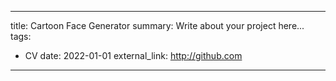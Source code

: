 <!-- ---
title: 큰사람 프로젝트 관리 앱
date: 2023-08-03
tags:
  - Java
  - Python
  - Django
  - RESTAPI
  - Crawling
  - Award
button:
  icon: ''
  text: 발표 자료 보기
  label: 발표 자료 보기
  url: uploads/3Mfinal.pdf
---

2023년 여름방학에 자기설계 도전활동 공모전에 참여하여 우수상을 수상하였습니다.
안드로이드 앱 개발 및 크롤링, API에 대한 사전지식이 없는 상황에서 구현 목표, 스터디 일정, 구현 일정 등을
모두 직접 계획하여 프로젝트를 진행했습니다. -->

<!--more-->
---
title: Cartoon Face Generator
summary: Write about your project here...
tags:
  - CV
date: 2022-01-01
external_link: http://github.com
---